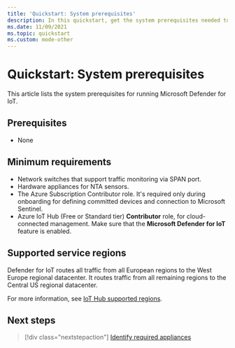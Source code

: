 ```yaml
---
title: 'Quickstart: System prerequisites'
description: In this quickstart, get the system prerequisites needed to run Microsoft Defender for IoT.
ms.date: 11/09/2021
ms.topic: quickstart
ms.custom: mode-other
---
```


# Quickstart: System prerequisites

This article lists the system prerequisites for running Microsoft Defender for IoT.

## Prerequisites

- None

## Minimum requirements

- Network switches that support traffic monitoring via SPAN port.
- Hardware appliances for NTA sensors.
- The Azure Subscription Contributor role. It's required only during onboarding for defining committed devices and connection to Microsoft Sentinel.
- Azure IoT Hub (Free or Standard tier) **Contributor** role, for cloud-connected management. Make sure that the **Microsoft Defender for IoT** feature is enabled.

## Supported service regions

Defender for IoT routes all traffic from all European regions to the West Europe regional datacenter. It routes traffic from all remaining regions to the Central US regional datacenter.

For more information, see [IoT Hub supported regions](https://azure.microsoft.com/global-infrastructure/services/?products=iot-hub).

## Next steps

> [!div class="nextstepaction"]
> [Identify required appliances](how-to-identify-required-appliances.md)
